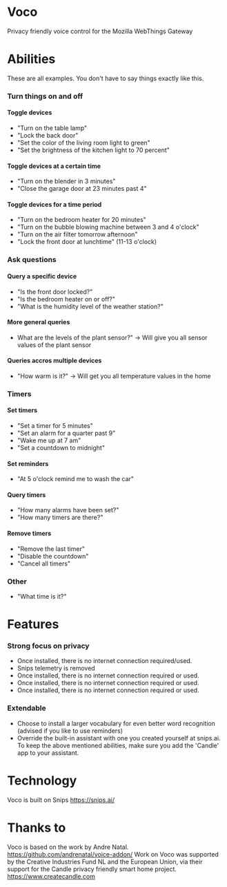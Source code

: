 # Voco
Privacy friendly voice control for the Mozilla WebThings Gateway
# Abilities
These are all examples. You don't have to say things exactly like this.
### Turn things on and off
#### Toggle devices
- "Turn on the table lamp"
- "Lock the back door"
- "Set the color of the living room light to green"
- "Set the brightness of the kitchen light to 70 percent"
#### Toggle devices at a certain time
- "Turn on the blender in 3 minutes"
- "Close the garage door at 23 minutes past 4"
#### Toggle devices for a time period
- "Turn on the bedroom heater for 20 minutes"
- "Turn on the bubble blowing machine between 3 and 4 o'clock"
- "Turn on the air filter tomorrow afternoon"
- "Lock the front door at lunchtime" (11-13 o'clock)
### Ask questions
#### Query a specific device
- "Is the front door locked?"
- "Is the bedroom heater on or off?"
- "What is the humidity level of the weather station?"
#### More general queries
- What are the levels of the plant sensor?" -> Will give you all sensor values of the plant sensor
#### Queries accros multiple devices
- "How warm is it?" -> Will get you all temperature values in the home
### Timers
#### Set timers
- "Set a timer for 5 minutes"
- "Set an alarm for a quarter past 9"
- "Wake me up at 7 am"
- "Set a countdown to midnight"
#### Set reminders
- "At 5 o'clock remind me to wash the car"
#### Query timers
- "How many alarms have been set?"
- "How many timers are there?"
#### Remove timers
- "Remove the last timer"
- "Disable the countdown"
- "Cancel all timers"
### Other
- "What time is it?"
# Features

### Strong focus on privacy
- Once installed, there is no internet connection required/used.
- Snips telemetry is removed
- Once installed, there is no internet connection required or used.
- Once installed, there is no internet connection required or used.
- Once installed, there is no internet connection required or used.

### Extendable
- Choose to install a larger vocabulary for even better word recognition (advised if you like to use reminders)
- Override the built-in assistant with one you created yourself at snips.ai. To keep the above mentioned abilities, make sure you add the 'Candle' app to your assistant.
# Technology
Voco is built on Snips
https://snips.ai/
# Thanks to
Voco is based on the work by Andre Natal.
https://github.com/andrenatal/voice-addon/
Work on Voco was supported by the Creative Industries Fund NL and the European Union, via their support for the Candle privacy friendly smart home project.
https://www.createcandle.com
